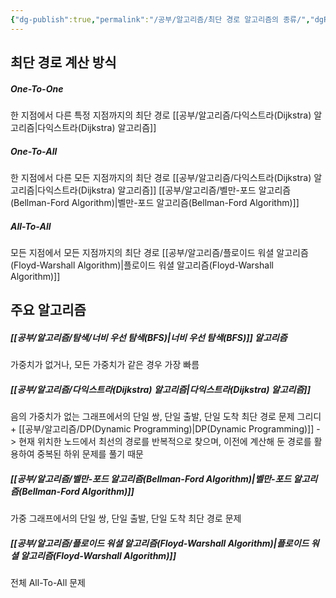 ```yaml
---
{"dg-publish":true,"permalink":"/공부/알고리즘/최단 경로 알고리즘의 종류/","dgPassFrontmatter":true}
---
```



## 최단 경로 계산 방식
##### One-To-One
한 지점에서 다른 특정 지점까지의 최단 경로
[[공부/알고리즘/다익스트라(Dijkstra) 알고리즘\|다익스트라(Dijkstra) 알고리즘]]
##### One-To-All
한 지점에서 다른 모든 지점까지의 최단 경로
[[공부/알고리즘/다익스트라(Dijkstra) 알고리즘\|다익스트라(Dijkstra) 알고리즘]]
[[공부/알고리즘/벨만-포드 알고리즘(Bellman-Ford Algorithm)\|벨만-포드 알고리즘(Bellman-Ford Algorithm)]]
##### All-To-All
모든 지점에서 모든 지점까지의 최단 경로
[[공부/알고리즘/플로이드 워셜 알고리즘(Floyd-Warshall Algorithm)\|플로이드 워셜 알고리즘(Floyd-Warshall Algorithm)]]

## 주요 알고리즘
##### [[공부/알고리즘/탐색/너비 우선 탐색(BFS)\|너비 우선 탐색(BFS)]] 알고리즘
가중치가 없거나, 모든 가중치가 같은 경우 가장 빠름

##### [[공부/알고리즘/다익스트라(Dijkstra) 알고리즘\|다익스트라(Dijkstra) 알고리즘]]
음의 가중치가 없는 그래프에서의 단일 쌍, 단일 출발, 단일 도착 최단 경로 문제
그리디 + [[공부/알고리즘/DP(Dynamic Programming)\|DP(Dynamic Programming)]]
-> 현재 위치한 노드에서 최선의 경로를 반복적으로 찾으며, 이전에 계산해 둔 경로를 활용하여 중복된 하위 문제를 풀기 때문
##### [[공부/알고리즘/벨만-포드 알고리즘(Bellman-Ford Algorithm)\|벨만-포드 알고리즘(Bellman-Ford Algorithm)]]
가중 그래프에서의 단일 쌍, 단일 출발, 단일 도착 최단 경로 문제

##### [[공부/알고리즘/플로이드 워셜 알고리즘(Floyd-Warshall Algorithm)\|플로이드 워셜 알고리즘(Floyd-Warshall Algorithm)]]
전체 All-To-All 문제
